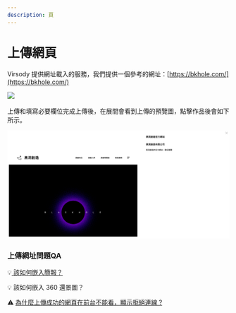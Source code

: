```yaml
---
description: 頁
---
```


# 上傳網頁

Virsody 提供網址載入的服務，我們提供一個參考的網址：[https://bkhole.com/](https://bkhole.com/)

![](https://lh3.googleusercontent.com/vTuNDLrwTOXe3WWm7yic89ltzNl42h2dp9vMYzOue6Vd-30BiJtqqRVGx\_LtgQxQjV3SxiZegVTVDJWKgMF2bhi12Rxk5oboYw7Ik7IyrRiNnyEfAjW6BpebxyPqTUa-tw)

上傳和填寫必要欄位完成上傳後，在展間會看到上傳的預覽圖，點擊作品後會如下所示。

![](<../../../.gitbook/assets/截圖 2022-04-08 下午1.29.20.png>)

### 上傳網址問題QA

💡[ 該如何嵌入簡報？](gai-ru-he-qian-ru-jian-bao/)

💡 該如何嵌入 360 還景圖？

⚠️ [為什麼上傳成功的網頁在前台不能看，顯示拒絕連線 ?](wei-shi-mo-shang-chuan-cheng-gong-de-wang-ye-zai-qian-tai-bu-neng-kan-xian-shi-ju-jue-lian-xian.md)
